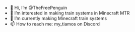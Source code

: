 - 👋 Hi, I’m @TheFreePenguin
- 👀 I’m interested in making train systems in Minecraft MTR
- 🌱 I’m currently making Minecraft train systems
- 📫 How to reach me: my_tiamos on Discord

<!---
TheFreePenguin/TheFreePenguin is a ✨ special ✨ repository because its `README.md` (this file) appears on your GitHub profile.
You can click the Preview link to take a look at your changes.
--->
